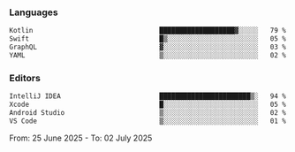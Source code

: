 <!--START_SECTION:waka-->
### Languages
```txt
Kotlin                                ███████████████████▓░░░░░   79 %
Swift                                 █▒░░░░░░░░░░░░░░░░░░░░░░░   05 %
GraphQL                               ▓░░░░░░░░░░░░░░░░░░░░░░░░   03 %
YAML                                  ▒░░░░░░░░░░░░░░░░░░░░░░░░   02 %
```

### Editors
```txt
IntelliJ IDEA                         ███████████████████████▒░   94 %
Xcode                                 █░░░░░░░░░░░░░░░░░░░░░░░░   05 %
Android Studio                        ▒░░░░░░░░░░░░░░░░░░░░░░░░   02 %
VS Code                               ▒░░░░░░░░░░░░░░░░░░░░░░░░   01 %
```

From: 25 June 2025 - To: 02 July 2025
<!--END_SECTION:waka-->
